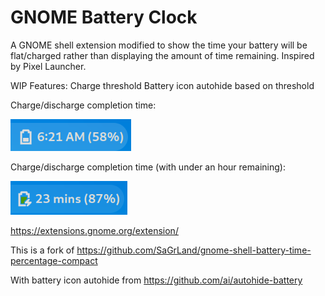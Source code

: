 # GNOME Battery Clock

A GNOME shell extension modified to show the time your battery will be flat/charged rather than displaying the amount of time remaining. Inspired by Pixel Launcher.

WIP Features: 
Charge threshold
Battery icon autohide based on threshold

Charge/discharge completion time:

![Remaining](https://raw.githubusercontent.com/Lakeland97/gnome-shell-battery-clock/master/indicator.png)

Charge/discharge completion time (with under an hour remaining):

![Remaining2](https://raw.githubusercontent.com/Lakeland97/gnome-shell-battery-clock/master/under60mins.png)

https://extensions.gnome.org/extension/

This is a fork of https://github.com/SaGrLand/gnome-shell-battery-time-percentage-compact

With battery icon autohide from https://github.com/ai/autohide-battery

